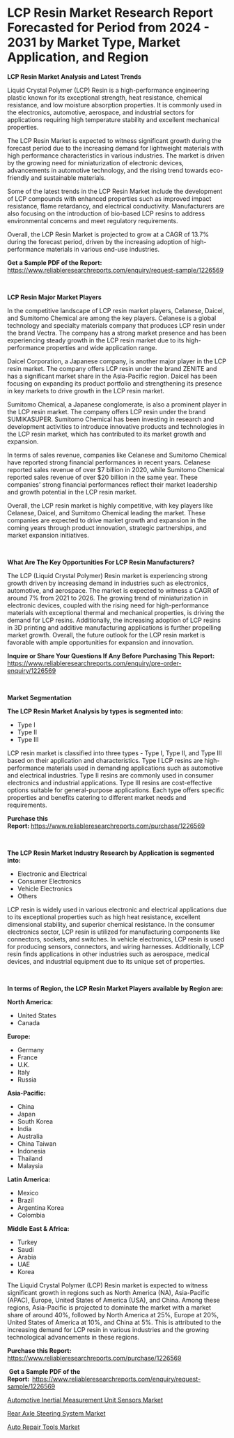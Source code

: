 <p><h1>LCP Resin Market Research Report Forecasted for Period from 2024 -  2031 by Market Type, Market Application, and Region</h1></p><p><strong>LCP Resin Market Analysis and Latest Trends</strong></p>
<p><p>Liquid Crystal Polymer (LCP) Resin is a high-performance engineering plastic known for its exceptional strength, heat resistance, chemical resistance, and low moisture absorption properties. It is commonly used in the electronics, automotive, aerospace, and industrial sectors for applications requiring high temperature stability and excellent mechanical properties.</p><p>The LCP Resin Market is expected to witness significant growth during the forecast period due to the increasing demand for lightweight materials with high performance characteristics in various industries. The market is driven by the growing need for miniaturization of electronic devices, advancements in automotive technology, and the rising trend towards eco-friendly and sustainable materials.</p><p>Some of the latest trends in the LCP Resin Market include the development of LCP compounds with enhanced properties such as improved impact resistance, flame retardancy, and electrical conductivity. Manufacturers are also focusing on the introduction of bio-based LCP resins to address environmental concerns and meet regulatory requirements.</p><p>Overall, the LCP Resin Market is projected to grow at a CAGR of 13.7% during the forecast period, driven by the increasing adoption of high-performance materials in various end-use industries.</p></p>
<p><strong>Get a Sample PDF of the Report:&nbsp;</strong> <a href="https://www.reliableresearchreports.com/enquiry/request-sample/1226569">https://www.reliableresearchreports.com/enquiry/request-sample/1226569</a></p>
<p>&nbsp;</p>
<p><strong>LCP Resin Major Market Players</strong></p>
<p><p>In the competitive landscape of LCP resin market players, Celanese, Daicel, and Sumitomo Chemical are among the key players. Celanese is a global technology and specialty materials company that produces LCP resin under the brand Vectra. The company has a strong market presence and has been experiencing steady growth in the LCP resin market due to its high-performance properties and wide application range.</p><p>Daicel Corporation, a Japanese company, is another major player in the LCP resin market. The company offers LCP resin under the brand ZENITE and has a significant market share in the Asia-Pacific region. Daicel has been focusing on expanding its product portfolio and strengthening its presence in key markets to drive growth in the LCP resin market.</p><p>Sumitomo Chemical, a Japanese conglomerate, is also a prominent player in the LCP resin market. The company offers LCP resin under the brand SUMIKASUPER. Sumitomo Chemical has been investing in research and development activities to introduce innovative products and technologies in the LCP resin market, which has contributed to its market growth and expansion.</p><p>In terms of sales revenue, companies like Celanese and Sumitomo Chemical have reported strong financial performances in recent years. Celanese reported sales revenue of over $7 billion in 2020, while Sumitomo Chemical reported sales revenue of over $20 billion in the same year. These companies' strong financial performances reflect their market leadership and growth potential in the LCP resin market.</p><p>Overall, the LCP resin market is highly competitive, with key players like Celanese, Daicel, and Sumitomo Chemical leading the market. These companies are expected to drive market growth and expansion in the coming years through product innovation, strategic partnerships, and market expansion initiatives.</p></p>
<p>&nbsp;</p>
<p><strong>What Are The Key Opportunities For LCP Resin Manufacturers?</strong></p>
<p><p>The LCP (Liquid Crystal Polymer) Resin market is experiencing strong growth driven by increasing demand in industries such as electronics, automotive, and aerospace. The market is expected to witness a CAGR of around 7% from 2021 to 2026. The growing trend of miniaturization in electronic devices, coupled with the rising need for high-performance materials with exceptional thermal and mechanical properties, is driving the demand for LCP resins. Additionally, the increasing adoption of LCP resins in 3D printing and additive manufacturing applications is further propelling market growth. Overall, the future outlook for the LCP resin market is favorable with ample opportunities for expansion and innovation.</p></p>
<p><strong>Inquire or Share Your Questions If Any Before Purchasing This Report:</strong> <a href="https://www.reliableresearchreports.com/enquiry/pre-order-enquiry/1226569">https://www.reliableresearchreports.com/enquiry/pre-order-enquiry/1226569</a></p>
<p>&nbsp;</p>
<p><strong>Market Segmentation</strong></p>
<p><strong>The LCP Resin Market Analysis by types is segmented into:</strong></p>
<p><ul><li>Type I</li><li>Type II</li><li>Type III</li></ul></p>
<p><p>LCP resin market is classified into three types - Type I, Type II, and Type III based on their application and characteristics. Type I LCP resins are high-performance materials used in demanding applications such as automotive and electrical industries. Type II resins are commonly used in consumer electronics and industrial applications. Type III resins are cost-effective options suitable for general-purpose applications. Each type offers specific properties and benefits catering to different market needs and requirements.</p></p>
<p><strong>Purchase this Report:&nbsp;</strong><a href="https://www.reliableresearchreports.com/purchase/1226569">https://www.reliableresearchreports.com/purchase/1226569</a></p>
<p>&nbsp;</p>
<p><strong>The LCP Resin Market Industry Research by Application is segmented into:</strong></p>
<p><ul><li>Electronic and Electrical</li><li>Consumer Electronics</li><li>Vehicle Electronics</li><li>Others</li></ul></p>
<p><p>LCP resin is widely used in various electronic and electrical applications due to its exceptional properties such as high heat resistance, excellent dimensional stability, and superior chemical resistance. In the consumer electronics sector, LCP resin is utilized for manufacturing components like connectors, sockets, and switches. In vehicle electronics, LCP resin is used for producing sensors, connectors, and wiring harnesses. Additionally, LCP resin finds applications in other industries such as aerospace, medical devices, and industrial equipment due to its unique set of properties.</p></p>
<p>&nbsp;</p>
<p><strong>In terms of Region, the LCP Resin Market Players available by Region are:</strong></p>
<p>
    <p> <strong> North America: </strong>
        <ul>
            <li>United States</li>
            <li>Canada</li>
        </ul>
        </p> 
    <p> <strong> Europe: </strong>
        <ul>
            <li>Germany</li>
            <li>France</li>
            <li>U.K.</li>
            <li>Italy</li>
            <li>Russia</li>
        </ul>
        </p> 
    <p> <strong> Asia-Pacific: </strong>
        <ul>
            <li>China</li>
            <li>Japan</li>
            <li>South Korea</li>
            <li>India</li>
            <li>Australia</li>
            <li>China Taiwan</li>
            <li>Indonesia</li>
            <li>Thailand</li>
            <li>Malaysia</li>
        </ul>
        </p> 
    <p> <strong> Latin America: </strong>
        <ul>
            <li>Mexico</li>
            <li>Brazil</li>
            <li>Argentina Korea</li>
            <li>Colombia</li>
        </ul>
        </p> 
    <p> <strong> Middle East & Africa: </strong>
        <ul>
            <li>Turkey</li>
            <li>Saudi</li>
            <li>Arabia</li>
            <li>UAE</li>
            <li>Korea</li>
        </ul>
    </p>
    </p>
<p><p>The Liquid Crystal Polymer (LCP) Resin market is expected to witness significant growth in regions such as North America (NA), Asia-Pacific (APAC), Europe, United States of America (USA), and China. Among these regions, Asia-Pacific is projected to dominate the market with a market share of around 40%, followed by North America at 25%, Europe at 20%, United States of America at 10%, and China at 5%. This is attributed to the increasing demand for LCP resin in various industries and the growing technological advancements in these regions.</p></p>
<p><strong>Purchase this Report: </strong><a href="https://www.reliableresearchreports.com/purchase/1226569">https://www.reliableresearchreports.com/purchase/1226569</a></p>
<p>&nbsp;<strong>Get a Sample PDF of the Report:&nbsp;&nbsp;</strong><a href="https://www.reliableresearchreports.com/enquiry/request-sample/1226569">https://www.reliableresearchreports.com/enquiry/request-sample/1226569</a></p>
<p><strong></strong></p>
<p><p><a href="https://view.publitas.com/reportprime-1/automotive-inertial-measurement-unit-sensors-market-size-growing-and-forecasted-for-period-from-2023-2030-and-provides-complete-market-analysis-of-this-market/">Automotive Inertial Measurement Unit Sensors Market</a></p><p><a href="https://view.publitas.com/reportprime-1/rear-axle-steering-system-market-size-focuses-on-market-dynamics-in-depth-analysis-and-future-projections-of-its-market-forecasted-for-period-from-2023-to-2030/">Rear Axle Steering System Market</a></p><p><a href="https://view.publitas.com/reportprime-1/auto-repair-tools-market-growth-market-trends-covid-19-impact-and-forecasts-for-period-from-2023-2030/">Auto Repair Tools Market</a></p></p>